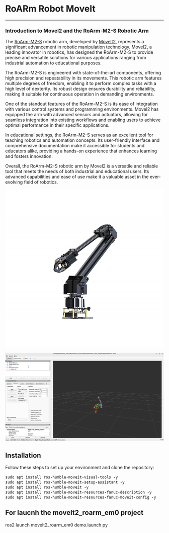 # RoARm Robot Movelt

---

### Introduction to Movel2 and the RoArm-M2-S Robotic Arm

The [RoArm-M2-S](https://www.waveshare.com/wiki/RoArm-M2-S) robotic arm, developed by [Movelt2](https://moveit.picknik.ai/main/index.html), represents a significant advancement in robotic manipulation technology. Movel2, a leading innovator in robotics, has designed the RoArm-M2-S to provide precise and versatile solutions for various applications ranging from industrial automation to educational purposes.

The RoArm-M2-S is engineered with state-of-the-art components, offering high precision and repeatability in its movements. This robotic arm features multiple degrees of freedom, enabling it to perform complex tasks with a high level of dexterity. Its robust design ensures durability and reliability, making it suitable for continuous operation in demanding environments.

One of the standout features of the RoArm-M2-S is its ease of integration with various control systems and programming environments. Movel2 has equipped the arm with advanced sensors and actuators, allowing for seamless integration into existing workflows and enabling users to achieve optimal performance in their specific applications.

In educational settings, the RoArm-M2-S serves as an excellent tool for teaching robotics and automation concepts. Its user-friendly interface and comprehensive documentation make it accessible for students and educators alike, providing a hands-on experience that enhances learning and fosters innovation.

Overall, the RoArm-M2-S robotic arm by Movel2 is a versatile and reliable tool that meets the needs of both industrial and educational users. Its advanced capabilities and ease of use make it a valuable asset in the ever-evolving field of robotics.

![RoArm-Movelt](static/roarm-m2-s-1.jpg)

![RoArm-Movelt](static/img2.png)


## Installation

Follow these steps to set up your environment and clone the repository:

```
sudo apt install ros-humble-moveit-visual-tools -y
sudo apt install ros-humble-moveit-setup-assistant -y
sudo apt install ros-humble-moveit -y
sudo apt install ros-humble-moveit-resources-fanuc-description -y
sudo apt install ros-humble-moveit-resources-fanuc-moveit-config -y
```

## For laucnh the movelt2_roarm_em0 project

ros2 launch movelt2_roarm_em0 demo.launch.py


